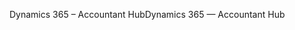 <span data-ttu-id="0d6fd-101">Dynamics 365 – Accountant Hub</span><span class="sxs-lookup"><span data-stu-id="0d6fd-101">Dynamics 365 — Accountant Hub</span></span>
